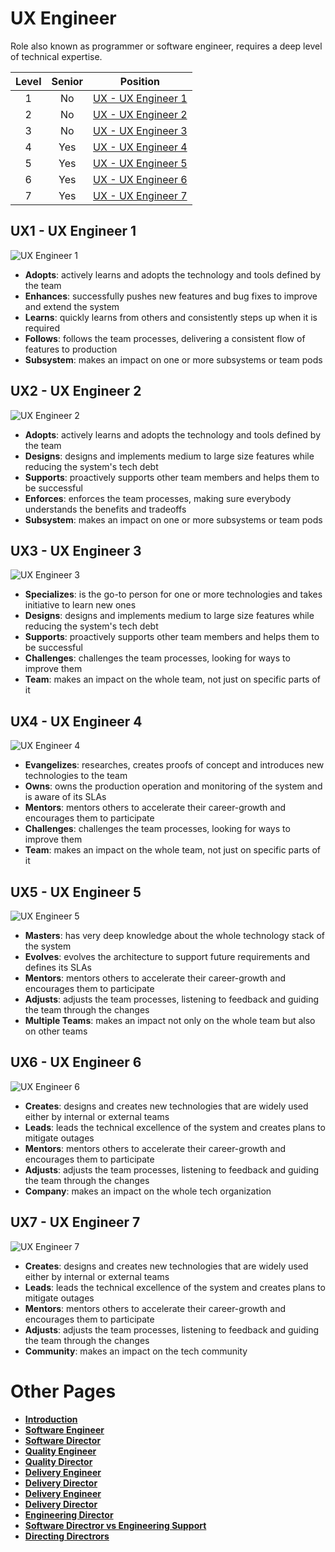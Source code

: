 # UX Engineer

Role also known as programmer or software engineer, requires a deep level of technical expertise.

| Level | Senior | Position |
| :---: | :---: | :---: |
| 1 | No | [UX - UX Engineer 1](#d1---ux-engineer-1) |
| 2 | No | [UX - UX Engineer 2](#d2---ux-engineer-2) |
| 3 | No | [UX - UX Engineer 3](#d3---ux-engineer-3) |
| 4 | Yes | [UX - UX Engineer 4](#d4---ux-engineer-4) |
| 5 | Yes | [UX - UX Engineer 5](#d5---ux-engineer-5) |
| 6 | Yes | [UX - UX Engineer 6](#d6---ux-engineer-6) |
| 7 | Yes | [UX - UX Engineer 7](#d7---ux-engineer-7) |

## UX1 - UX Engineer 1

<picture>
  <source media="(prefers-color-scheme: dark)" srcset="/charts/ux-engineer-1-dark.png">
  <source media="(prefers-color-scheme: light)" srcset="/charts/ux-engineer-1.png">
  <img alt="UX Engineer 1" src="/charts/ux-engineer-1.png">
</picture>

* **Adopts**: actively learns and adopts the technology and tools defined by the team
* **Enhances**: successfully pushes new features and bug fixes to improve and extend the system
* **Learns**: quickly learns from others and consistently steps up when it is required
* **Follows**: follows the team processes, delivering a consistent flow of features to production
* **Subsystem**: makes an impact on one or more subsystems or team pods

## UX2 - UX Engineer 2

<picture>
  <source media="(prefers-color-scheme: dark)" srcset="/charts/ux-engineer-2-dark.png">
  <source media="(prefers-color-scheme: light)" srcset="/charts/ux-engineer-2.png">
  <img alt="UX Engineer 2" src="/charts/ux-engineer-2.png">
</picture>

* **Adopts**: actively learns and adopts the technology and tools defined by the team
* **Designs**: designs and implements medium to large size features while reducing the system's tech debt
* **Supports**: proactively supports other team members and helps them to be successful
* **Enforces**: enforces the team processes, making sure everybody understands the benefits and tradeoffs
* **Subsystem**: makes an impact on one or more subsystems or team pods

## UX3 - UX Engineer 3

<picture>
  <source media="(prefers-color-scheme: dark)" srcset="/charts/ux-engineer-3-dark.png">
  <source media="(prefers-color-scheme: light)" srcset="/charts/ux-engineer-3.png">
  <img alt="UX Engineer 3" src="/charts/ux-engineer-3.png">
</picture>

* **Specializes**: is the go-to person for one or more technologies and takes initiative to learn new ones
* **Designs**: designs and implements medium to large size features while reducing the system's tech debt
* **Supports**: proactively supports other team members and helps them to be successful
* **Challenges**: challenges the team processes, looking for ways to improve them
* **Team**: makes an impact on the whole team, not just on specific parts of it

## UX4 - UX Engineer 4

<picture>
  <source media="(prefers-color-scheme: dark)" srcset="/charts/ux-engineer-4-dark.png">
  <source media="(prefers-color-scheme: light)" srcset="/charts/ux-engineer-4.png">
  <img alt="UX Engineer 4" src="/charts/ux-engineer-4.png">
</picture>

* **Evangelizes**: researches, creates proofs of concept and introduces new technologies to the team
* **Owns**: owns the production operation and monitoring of the system and is aware of its SLAs
* **Mentors**: mentors others to accelerate their career-growth and encourages them to participate
* **Challenges**: challenges the team processes, looking for ways to improve them
* **Team**: makes an impact on the whole team, not just on specific parts of it

## UX5 - UX Engineer 5

<picture>
  <source media="(prefers-color-scheme: dark)" srcset="/charts/ux-engineer-5-dark.png">
  <source media="(prefers-color-scheme: light)" srcset="/charts/ux-engineer-5.png">
  <img alt="UX Engineer 5" src="/charts/ux-engineer-5.png">
</picture>

* **Masters**: has very deep knowledge about the whole technology stack of the system
* **Evolves**: evolves the architecture to support future requirements and defines its SLAs
* **Mentors**: mentors others to accelerate their career-growth and encourages them to participate
* **Adjusts**: adjusts the team processes, listening to feedback and guiding the team through the changes
* **Multiple Teams**: makes an impact not only on the whole team but also on other teams

## UX6 - UX Engineer 6

<picture>
  <source media="(prefers-color-scheme: dark)" srcset="/charts/ux-engineer-6-dark.png">
  <source media="(prefers-color-scheme: light)" srcset="/charts/ux-engineer-6.png">
  <img alt="UX Engineer 6" src="/charts/ux-engineer-6.png">
</picture>

* **Creates**: designs and creates new technologies that are widely used either by internal or external teams
* **Leads**: leads the technical excellence of the system and creates plans to mitigate outages
* **Mentors**: mentors others to accelerate their career-growth and encourages them to participate
* **Adjusts**: adjusts the team processes, listening to feedback and guiding the team through the changes
* **Company**: makes an impact on the whole tech organization

## UX7 - UX Engineer 7

<picture>
  <source media="(prefers-color-scheme: dark)" srcset="/charts/ux-engineer-7-dark.png">
  <source media="(prefers-color-scheme: light)" srcset="/charts/ux-engineer-7.png">
  <img alt="UX Engineer 7" src="/charts/ux-engineer-7.png">
</picture>

* **Creates**: designs and creates new technologies that are widely used either by internal or external teams
* **Leads**: leads the technical excellence of the system and creates plans to mitigate outages
* **Mentors**: mentors others to accelerate their career-growth and encourages them to participate
* **Adjusts**: adjusts the team processes, listening to feedback and guiding the team through the changes
* **Community**: makes an impact on the tech community

# Other Pages
* [**Introduction**](README.md)
* [**Software Engineer**](Software-Engineer.md)
* [**Software Director**](Software-Director.md) 
* [**Quality Engineer**](Quality-Engineer.md)
* [**Quality Director**](Quality-Director.md)
* [**Delivery Engineer**](Delivery-Engineer.md)
* [**Delivery Director**](Delivery-Director.md)
* [**Delivery Engineer**](Delivery-Engineer.md)
* [**Delivery Director**](Delivery-Director.md)
* [**Engineering Director**](Engineering-Director.md)
* [**Software Directror vs Engineering Support**](Comparison-Software-Director-Engineering-Director.md)
* [**Directing Directrors**](Directing-Directors.md)
